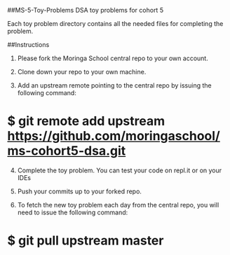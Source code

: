 ##MS-5-Toy-Problems
  DSA toy problems for cohort 5

  Each toy problem directory contains all the needed files for completing the problem.

##Instructions
  1) Please fork the Moringa School central repo to your own account.

  2) Clone down your repo to your own machine.

  3) Add an upstream remote pointing to the central repo by issuing the following command:

  # $ git remote add upstream https://github.com/moringaschool/ms-cohort5-dsa.git

  4) Complete the toy problem. You can test your code on repl.it or on your IDEs

  5) Push your commits up to your forked repo.

  6) To fetch the new toy problem each day from the central repo, you will need to issue the following command:

  # $ git pull upstream master

